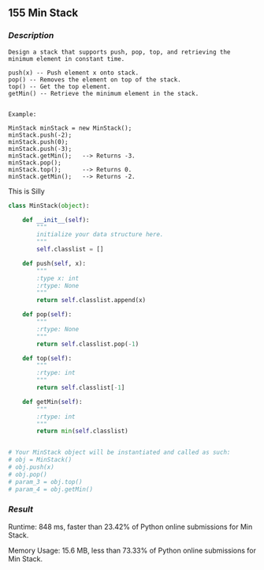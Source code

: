 ## 155 Min Stack

### *Description*

```
Design a stack that supports push, pop, top, and retrieving the minimum element in constant time.

push(x) -- Push element x onto stack.
pop() -- Removes the element on top of the stack.
top() -- Get the top element.
getMin() -- Retrieve the minimum element in the stack.
 

Example:

MinStack minStack = new MinStack();
minStack.push(-2);
minStack.push(0);
minStack.push(-3);
minStack.getMin();   --> Returns -3.
minStack.pop();
minStack.top();      --> Returns 0.
minStack.getMin();   --> Returns -2.
```





This is Silly

```python
class MinStack(object):

    def __init__(self):
        """
        initialize your data structure here.
        """
        self.classlist = []

    def push(self, x):
        """
        :type x: int
        :rtype: None
        """
        return self.classlist.append(x)

    def pop(self):
        """
        :rtype: None
        """
        return self.classlist.pop(-1)

    def top(self):
        """
        :rtype: int
        """
        return self.classlist[-1]

    def getMin(self):
        """
        :rtype: int
        """
        return min(self.classlist)


# Your MinStack object will be instantiated and called as such:
# obj = MinStack()
# obj.push(x)
# obj.pop()
# param_3 = obj.top()
# param_4 = obj.getMin()
```



### *Result*

Runtime: 848 ms, faster than 23.42% of Python online submissions for Min Stack.

Memory Usage: 15.6 MB, less than 73.33% of Python online submissions for Min Stack.